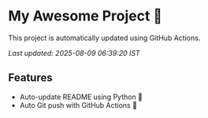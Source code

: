 # My Awesome Project 🚀

This project is automatically updated using GitHub Actions.

_Last updated: 2025-08-09 06:39:20 IST_

## Features
- Auto-update README using Python 🐍
- Auto Git push with GitHub Actions 🤖
